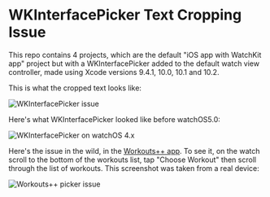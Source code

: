# WKInterfacePicker Text Cropping Issue


This repo contains 4 projects, which are the default "iOS app with WatchKit app" project but with a WKInterfacePicker added to the default watch view controller, made using Xcode versions 9.4.1, 10.0, 10.1 and 10.2.


This is what the cropped text looks like:

![WKInterfacePicker issue](https://i.imgur.com/0zrD0Ah.png)

Here's what WKInterfacePicker looked like before watchOS5.0:

![WKInterfacePicker on watchOS 4.x](https://i.imgur.com/Zxw4v7M.png)

Here's the issue in the wild, in the [Workouts++ app](https://itunes.apple.com/us/app/workouts/id1182551958?mt=8). To see it, on the watch scroll to the bottom of the workouts list, tap "Choose Workout" then scroll through the list of workouts. This screenshot was taken from a real device:

![Workouts++ picker issue](https://i.imgur.com/w5Zkx0E.png)


 
